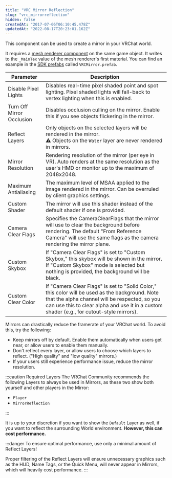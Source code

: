 ```yaml
---
title: "VRC Mirror Reflection"
slug: "vrc_mirrorreflection"
hidden: false
createdAt: "2017-07-06T06:10:45.478Z"
updatedAt: "2022-08-17T20:23:01.162Z"
---
```

This component can be used to create a mirror in your VRChat world.

It requires a [mesh renderer component](https://docs.unity3d.com/Manual/class-MeshRenderer.html) on the same game object. It writes to the `_MainTex` value of the mesh renderer's first material. You can find an example in the [SDK prefabs](/worlds/sdk-prefabs#vrcmirror) called `VRCMirror.prefab`.

| Parameter | Description |
| --- | --- |
| Disable Pixel Lights | Disables real-time pixel shaded point and spot lighting. Pixel shaded lights will fall-back to vertex lighting when this is enabled. |
| Turn Off Mirror Occlusion | Disables occlusion culling on the mirror. Enable this if you see objects flickering in the mirror. |
| Reflect Layers | Only objects on the selected layers will be rendered in the mirror. <br />⚠ Objects on the `Water` layer are never rendered in mirrors. |
| Mirror Resolution | Rendering resolution of the mirror (per eye in VR). Auto renders at the same resolution as the user's HMD or monitor up to the maximum of 2048x2048. |
| Maximum Antialiasing | The maximum level of MSAA applied to the image rendered in the mirror. Can be overruled by client graphics settings. |
| Custom Shader | The mirror will use this shader instead of the default shader if one is provided. |
| Camera Clear Flags | Specifies the CameraClearFlags that the mirror will use to clear the background before rendering. The default "From Reference Camera" will use the same flags as the camera rendering the mirror plane. |
| Custom Skybox | If "Camera Clear Flags" is set to "Custom Skybox," this skybox will be shown in the mirror. If "Custom Skybox" mode is selected but nothing is provided, the background will be black. |
| Custom Clear Color | If "Camera Clear Flags" is set to "Solid Color," this color will be used as the background. Note that the alpha channel will be respected, so you can use this to clear alpha and use it in a custom shader (e.g., for cutout-style mirrors). |

Mirrors can drastically reduce the framerate of your VRChat world. To avoid this, try the following:
- Keep mirrors off by default. Enable them automatically when users get near, or allow users to enable them manually.
- Don't reflect every layer, or allow users to choose which layers to reflect. ("High quality" and "low quality" mirrors.)
- If your users still experience performance issue, reduce the mirror resolution.

:::caution Required Layers
The VRChat Community recommends the following Layers to always be used in Mirrors, as these two show both yourself and other players in the Mirror:

- `Player`
- `MirrorReflection`

:::

It is up to your discretion if you want to show the `Default` Layer as well, if you want to reflect the surrounding World environment. **However, this can cost performance.**

:::danger
To ensure optimal performance, use only a minimal amount of Reflect Layers!

Proper filtering of the Reflect Layers will ensure unnecessary graphics such as the HUD, Name Tags, or the Quick Menu, will never appear in Mirrors, which will heavily cost performance.
:::